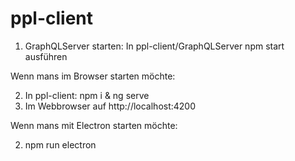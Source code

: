 # ppl-client


1. GraphQLServer starten: In ppl-client/GraphQLServer npm start ausführen


Wenn mans im Browser starten möchte:

2. In ppl-client: npm i & ng serve
3. Im Webbrowser auf http://localhost:4200

Wenn mans mit Electron starten möchte:

2. npm run electron
